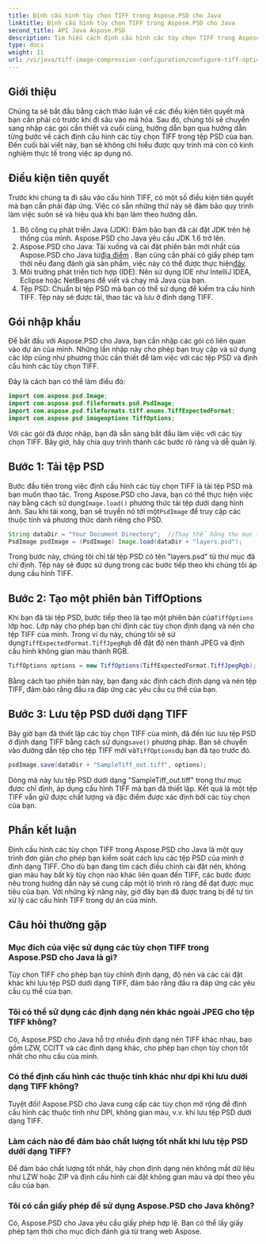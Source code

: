 ```yaml
---
title: Định cấu hình tùy chọn TIFF trong Aspose.PSD cho Java
linktitle: Định cấu hình tùy chọn TIFF trong Aspose.PSD cho Java
second_title: API Java Aspose.PSD
description: Tìm hiểu cách định cấu hình các tùy chọn TIFF trong Aspose.PSD cho Java với hướng dẫn từng bước. Làm chủ thao tác hình ảnh bằng cách lưu tệp PSD dưới dạng TIFF chất lượng cao.
type: docs
weight: 11
url: /vi/java/tiff-image-compression-configuration/configure-tiff-options/
---
```

## Giới thiệu

Chúng ta sẽ bắt đầu bằng cách thảo luận về các điều kiện tiên quyết mà bạn cần phải có trước khi đi sâu vào mã hóa. Sau đó, chúng tôi sẽ chuyển sang nhập các gói cần thiết và cuối cùng, hướng dẫn bạn qua hướng dẫn từng bước về cách định cấu hình các tùy chọn TIFF trong tệp PSD của bạn. Đến cuối bài viết này, bạn sẽ không chỉ hiểu được quy trình mà còn có kinh nghiệm thực tế trong việc áp dụng nó.

## Điều kiện tiên quyết

Trước khi chúng ta đi sâu vào cấu hình TIFF, có một số điều kiện tiên quyết mà bạn cần phải đáp ứng. Việc có sẵn những thứ này sẽ đảm bảo quy trình làm việc suôn sẻ và hiệu quả khi bạn làm theo hướng dẫn.

1. Bộ công cụ phát triển Java (JDK): Đảm bảo bạn đã cài đặt JDK trên hệ thống của mình. Aspose.PSD cho Java yêu cầu JDK 1.6 trở lên.
2.  Aspose.PSD cho Java: Tải xuống và cài đặt phiên bản mới nhất của Aspose.PSD cho Java từ[địa điểm](https://releases.aspose.com/psd/java/) . Bạn cũng cần phải có giấy phép tạm thời nếu đang đánh giá sản phẩm, việc này có thể được thực hiện[đây](https://purchase.aspose.com/temporary-license/).
3. Môi trường phát triển tích hợp (IDE): Nên sử dụng IDE như IntelliJ IDEA, Eclipse hoặc NetBeans để viết và chạy mã Java của bạn.
4. Tệp PSD: Chuẩn bị tệp PSD mà bạn có thể sử dụng để kiểm tra cấu hình TIFF. Tệp này sẽ được tải, thao tác và lưu ở định dạng TIFF.

## Gói nhập khẩu

Để bắt đầu với Aspose.PSD cho Java, bạn cần nhập các gói có liên quan vào dự án của mình. Những lần nhập này cho phép bạn truy cập và sử dụng các lớp cũng như phương thức cần thiết để làm việc với các tệp PSD và định cấu hình các tùy chọn TIFF.

Đây là cách bạn có thể làm điều đó:

```java
import com.aspose.psd.Image;
import com.aspose.psd.fileformats.psd.PsdImage;
import com.aspose.psd.fileformats.tiff.enums.TiffExpectedFormat;
import com.aspose.psd.imageoptions.TiffOptions;
```

Với các gói đã được nhập, bạn đã sẵn sàng bắt đầu làm việc với các tùy chọn TIFF. Bây giờ, hãy chia quy trình thành các bước rõ ràng và dễ quản lý.

## Bước 1: Tải tệp PSD

 Bước đầu tiên trong việc định cấu hình các tùy chọn TIFF là tải tệp PSD mà bạn muốn thao tác. Trong Aspose.PSD cho Java, bạn có thể thực hiện việc này bằng cách sử dụng`Image.load()` phương thức tải tệp dưới dạng hình ảnh. Sau khi tải xong, bạn sẽ truyền nó tới một`PsdImage` để truy cập các thuộc tính và phương thức dành riêng cho PSD.

```java
String dataDir = "Your Document Directory";  //Thay thế bằng thư mục tập tin của bạn
PsdImage psdImage = (PsdImage) Image.load(dataDir + "layers.psd");
```

Trong bước này, chúng tôi chỉ tải tệp PSD có tên "layers.psd" từ thư mục đã chỉ định. Tệp này sẽ được sử dụng trong các bước tiếp theo khi chúng tôi áp dụng cấu hình TIFF.

## Bước 2: Tạo một phiên bản TiffOptions

 Khi bạn đã tải tệp PSD, bước tiếp theo là tạo một phiên bản của`TiffOptions` lớp học. Lớp này cho phép bạn chỉ định các tùy chọn định dạng và nén cho tệp TIFF của mình. Trong ví dụ này, chúng tôi sẽ sử dụng`TiffExpectedFormat.TiffJpegRgb` để đặt độ nén thành JPEG và định cấu hình không gian màu thành RGB.

```java
TiffOptions options = new TiffOptions(TiffExpectedFormat.TiffJpegRgb);
```

Bằng cách tạo phiên bản này, bạn đang xác định cách định dạng và nén tệp TIFF, đảm bảo rằng đầu ra đáp ứng các yêu cầu cụ thể của bạn.

## Bước 3: Lưu tệp PSD dưới dạng TIFF

 Bây giờ bạn đã thiết lập các tùy chọn TIFF của mình, đã đến lúc lưu tệp PSD ở định dạng TIFF bằng cách sử dụng`save()` phương pháp. Bạn sẽ chuyển vào đường dẫn tệp cho tệp TIFF mới và`TiffOptions`dụ bạn đã tạo trước đó.

```java
psdImage.save(dataDir + "SampleTiff_out.tiff", options);
```

Dòng mã này lưu tệp PSD dưới dạng "SampleTiff_out.tiff" trong thư mục được chỉ định, áp dụng cấu hình TIFF mà bạn đã thiết lập. Kết quả là một tệp TIFF vẫn giữ được chất lượng và đặc điểm được xác định bởi các tùy chọn của bạn.

## Phần kết luận

Định cấu hình các tùy chọn TIFF trong Aspose.PSD cho Java là một quy trình đơn giản cho phép bạn kiểm soát cách lưu các tệp PSD của mình ở định dạng TIFF. Cho dù bạn đang tìm cách điều chỉnh cài đặt nén, không gian màu hay bất kỳ tùy chọn nào khác liên quan đến TIFF, các bước được nêu trong hướng dẫn này sẽ cung cấp một lộ trình rõ ràng để đạt được mục tiêu của bạn. Với những kỹ năng này, giờ đây bạn đã được trang bị để tự tin xử lý các cấu hình TIFF trong dự án của mình.

## Câu hỏi thường gặp

### Mục đích của việc sử dụng các tùy chọn TIFF trong Aspose.PSD cho Java là gì?
Tùy chọn TIFF cho phép bạn tùy chỉnh định dạng, độ nén và các cài đặt khác khi lưu tệp PSD dưới dạng TIFF, đảm bảo rằng đầu ra đáp ứng các yêu cầu cụ thể của bạn.

### Tôi có thể sử dụng các định dạng nén khác ngoài JPEG cho tệp TIFF không?
Có, Aspose.PSD cho Java hỗ trợ nhiều định dạng nén TIFF khác nhau, bao gồm LZW, CCITT và các định dạng khác, cho phép bạn chọn tùy chọn tốt nhất cho nhu cầu của mình.

### Có thể định cấu hình các thuộc tính khác như dpi khi lưu dưới dạng TIFF không?
Tuyệt đối! Aspose.PSD cho Java cung cấp các tùy chọn mở rộng để định cấu hình các thuộc tính như DPI, không gian màu, v.v. khi lưu tệp PSD dưới dạng TIFF.

### Làm cách nào để đảm bảo chất lượng tốt nhất khi lưu tệp PSD dưới dạng TIFF?
Để đảm bảo chất lượng tốt nhất, hãy chọn định dạng nén không mất dữ liệu như LZW hoặc ZIP và định cấu hình cài đặt không gian màu và dpi theo yêu cầu của bạn.

### Tôi có cần giấy phép để sử dụng Aspose.PSD cho Java không?
Có, Aspose.PSD cho Java yêu cầu giấy phép hợp lệ. Bạn có thể lấy giấy phép tạm thời cho mục đích đánh giá từ trang web Aspose.